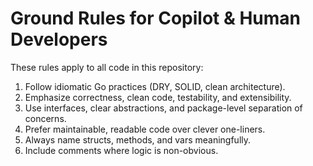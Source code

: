 # Ground Rules for Copilot & Human Developers

These rules apply to all code in this repository:

1. Follow idiomatic Go practices (DRY, SOLID, clean architecture).
2. Emphasize correctness, clean code, testability, and extensibility.
3. Use interfaces, clear abstractions, and package-level separation of concerns.
4. Prefer maintainable, readable code over clever one-liners.
5. Always name structs, methods, and vars meaningfully.
6. Include comments where logic is non-obvious.
